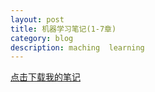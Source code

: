 ```yaml
---
layout: post
title: 机器学习笔记(1-7章)
category: blog
description: maching  learning
---
```



<a href="/files/1.doc" download="machinelearning1">点击下载我的笔记</a>
